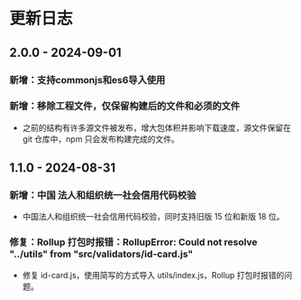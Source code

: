 # 更新日志

## 2.0.0 - 2024-09-01

### 新增：支持commonjs和es6导入使用

### 新增：移除工程文件，仅保留构建后的文件和必须的文件

* 之前的结构有许多源文件被发布，增大包体积并影响下载速度，源文件保留在 git 仓库中，npm 只会发布构建完成的文件。


## 1.1.0 - 2024-08-31

### 新增：中国 法人和组织统一社会信用代码校验

* 中国法人和组织统一社会信用代码校验，同时支持旧版 15 位和新版 18 位。

### 修复：Rollup 打包时报错：RollupError: Could not resolve "../utils" from "src/validators/id-card.js"

* 修复 id-card.js，使用简写的方式导入 utils/index.js，Rollup 打包时报错的问题。